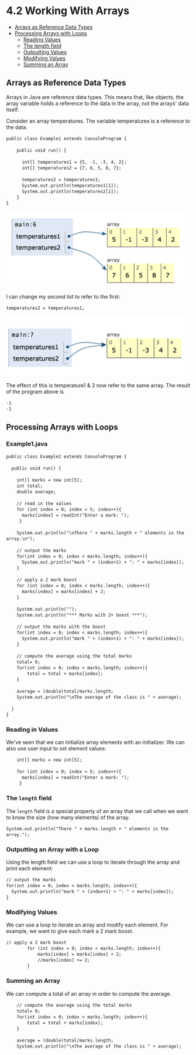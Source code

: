 # 4.2 Working With Arrays

* [Arrays as Reference Data Types](https://github.com/SACHSTech/ICS3U1_lesson_4_2_WorkingWithArrays/edit/main/README.md#arrays-as-reference-data-types)
* [Processing Arrays with Loops](https://github.com/SACHSTech/ICS3U1_lesson_4_2_WorkingWithArrays/edit/main/README.md#processing-arrays-with-loops)
  * [Reading Values](https://github.com/SACHSTech/ICS3U1_lesson_4_2_WorkingWithArrays/edit/main/README.md#reading-in-values)
  * [The length field](https://github.com/SACHSTech/ICS3U1_lesson_4_2_WorkingWithArrays/edit/main/README.md#the-length-field)
  * [Outputting Values](https://github.com/SACHSTech/ICS3U1_lesson_4_2_WorkingWithArrays/edit/main/README.md#outputting-an-array-with-a-loop)
  * [Modifying Values](https://github.com/SACHSTech/ICS3U1_lesson_4_2_WorkingWithArrays/edit/main/README.md#modifying-values)
  * [Summing an Array](https://github.com/SACHSTech/ICS3U1_lesson_4_2_WorkingWithArrays/edit/main/README.md#summing-an-array)



## Arrays as Reference Data Types
Arrays in Java are reference data types.  This means that, like objects, the array variable holds a reference to the data in the array, not the arrays' data itself.

Consider an array temperatures.  The variable temperatures is a reference to the data.

```
public class Example1 extends ConsoleProgram {

    public void run() {
      
      int[] temperatures1 = {5, -1, -3, 4, 2};
      int[] temperatures2 = {7, 6, 5, 8, 7};

      temperatures2 = temperatures1;
      System.out.println(temperatures1[1]);
      System.out.println(temperatures2[1]);
    }
}
```

![](4_2_fig1.png)

I can change my second list to refer to the first:
```
temperatures2 = temperatures1;
```
![](4_2_fig2.png)

The effect of this is temperature1 & 2 now refer to the same array.  The result of the program above is 
```
-1
-1
```

## Processing Arrays with Loops

### Example1.java
```
public class Example2 extends ConsoleProgram {

  public void run() {
    
    int[] marks = new int[5];
    int total;
    double average;
    
    // read in the values
    for (int index = 0; index < 5; index++){
      marks[index] = readInt("Enter a mark: ");
     }

    System.out.println("\nThere " + marks.length + " elements in the array.\n");

    // output the marks
    for(int index = 0; index < marks.length; index++){
      System.out.println("mark " + (index+1) + ": " + marks[index]);
    }

    // apply a 2 mark boost
    for (int index = 0; index < marks.length; index++){
      marks[index] = marks[index] + 2;
    }

    System.out.println("");
    System.out.println("*** Marks with 2+ boost ***");

    // output the marks with the boost
    for(int index = 0; index < marks.length; index++){
      System.out.println("mark " + (index+1) + ": " + marks[index]);
    }

    // compute the average using the total marks
    total= 0;
    for(int index = 0; index < marks.length; index++){
        total = total + marks[index];
    }
    
    average = (double)total/marks.length;
    System.out.println("\nThe average of the class is " + average);    

  }
}
```


### Reading in Values
We've seen that we can initialize array elements with an initializer.  We can also use user input to set element values:

```
    int[] marks = new int[5];
    
    for (int index = 0; index < 5; index++){
      marks[index] = readInt("Enter a mark: ");
     }
```

### The `length` field
The `length` field is a special property of an array that we call when we want to know the size (how many elements) of the array.
```
System.out.println("There " + marks.length + " elements in the array.");
```

### Outputting an Array with a Loop
Using the length field we can use a loop to iterate through the array and print each element:
```
// output the marks
for(int index = 0; index < marks.length; index++){
  System.out.println("mark " + (index+1) + ": " + marks[index]);
}
```

### Modifying Values
We can use a loop to iterate an array and modify each element.  For example, we want to give each mark a 2 mark boost.
```
// apply a 2 mark boost
        for (int index = 0; index < marks.length; index++){
            marks[index] = marks[index] + 2;
            //marks[index] += 2;
        }
```

### Summing an Array
We can compute a total of an array in order to compute the average.
```
    // compute the average using the total marks
    total= 0;
    for(int index = 0; index < marks.length; index++){
        total = total + marks[index];
    }
    
    average = (double)total/marks.length;
    System.out.println("\nThe average of the class is " + average);    
```

 	











